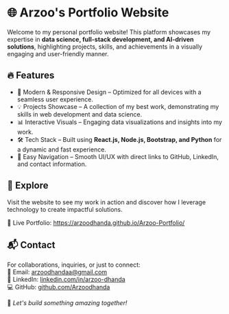 # 🌐 Arzoo's Portfolio Website  

Welcome to my personal portfolio website! This platform showcases my expertise in **data science, full-stack development, and AI-driven solutions**, highlighting projects, skills, and achievements in a visually engaging and user-friendly manner.  

## 🔥 Features  
- 🚀 Modern & Responsive Design – Optimized for all devices with a seamless user experience.  
- 💡 Projects Showcase – A collection of my best work, demonstrating my skills in web development and data science.  
- 📊 Interactive Visuals – Engaging data visualizations and insights into my work.  
- 🛠️ Tech Stack – Built using **React.js, Node.js, Bootstrap, and Python** for a dynamic and fast experience.  
- 🔗 Easy Navigation – Smooth UI/UX with direct links to GitHub, LinkedIn, and contact information.  

## 📌 Explore  
Visit the website to see my work in action and discover how I leverage technology to create impactful solutions.  

🔗 Live Portfolio: https://arzoodhanda.github.io/Arzoo-Portfolio/  

## 📬 Contact  
For collaborations, inquiries, or just to connect:  
📧 Email: [arzoodhandaa@gmail.com](mailto:arzoodhandaa@gmail.com)  
🔗 LinkedIn: [linkedin.com/in/arzoo-dhanda](https://www.linkedin.com/in/arzoo-dhanda/)  
💻 GitHub: [github.com/Arzoodhanda](https://github.com/Arzoodhanda)  

🚀 _Let's build something amazing together!_
